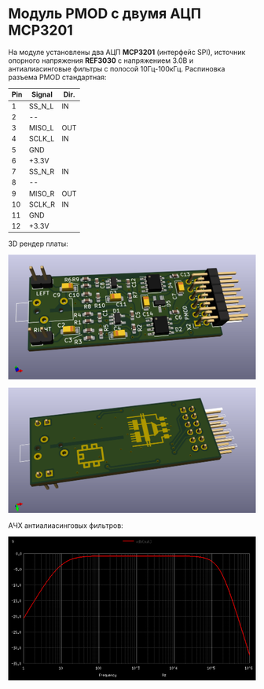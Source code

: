 # Модуль PMOD с двумя АЦП MCP3201

На модуле установлены два АЦП __MCP3201__ (интерфейс SPI), источник опорного
напряжения __REF3030__ с напряжением 3.0В и антиалиасинговые фильтры с полосой
10Гц-100кГц. Распиновка разъема PMOD стандартная:

| Pin | Signal | Dir. |
|-----|--------|------|
| 1   | SS_N_L | IN   |
| 2   | --     |      |
| 3   | MISO_L | OUT  |
| 4   | SCLK_L | IN   |
| 5   | GND    |      |
| 6   | +3.3V  |      |
| 7   | SS_N_R | IN   |
| 8   | --     |      |
| 9   | MISO_R | OUT  |
| 10  | SCLK_R | IN   |
| 11  | GND    |      |
| 12  | +3.3V  |      |

3D рендер платы:

![3D top](dual-mcp3201-pmod-3d-top.png)

![3D bot](dual-mcp3201-pmod-3d-bot.png)

АЧХ антиалиасинговых фильтров:

![Filter Bode plot](filter-bode.png)
